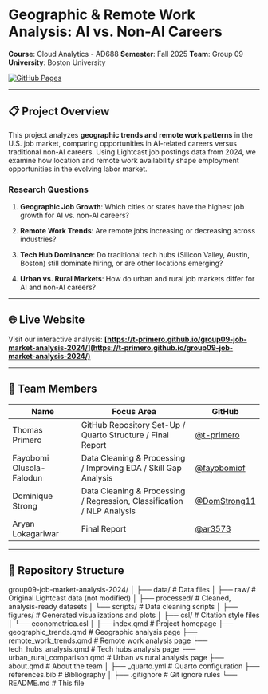 # Geographic & Remote Work Analysis: AI vs. Non-AI Careers

**Course**: Cloud Analytics - AD688
**Semester**: Fall 2025
**Team**: Group 09  
**University**: Boston University

[![GitHub Pages](https://img.shields.io/badge/View-Website-blue)](https://t-primero.github.io/group09-job-market-analysis-2024/)

---

## 📋 Project Overview

This project analyzes **geographic trends and remote work patterns** in the U.S. job market, comparing opportunities in AI-related careers versus traditional non-AI careers. Using Lightcast job postings data from 2024, we examine how location and remote work availability shape employment opportunities in the evolving labor market.

### Research Questions

1. **Geographic Job Growth**: Which cities or states have the highest job growth for AI vs. non-AI careers?

2. **Remote Work Trends**: Are remote jobs increasing or decreasing across industries?

3. **Tech Hub Dominance**: Do traditional tech hubs (Silicon Valley, Austin, Boston) still dominate hiring, or are other locations emerging?

4. **Urban vs. Rural Markets**: How do urban and rural job markets differ for AI and non-AI careers?

---

## 🌐 Live Website

Visit our interactive analysis: **[https://t-primero.github.io/group09-job-market-analysis-2024/](https://t-primero.github.io/group09-job-market-analysis-2024/)**

---

## 👥 Team Members

| Name | Focus Area | GitHub |
|------|------------|--------|
| Thomas Primero | GitHub Repository Set-Up / Quarto Structure / Final Report | [@t-primero](https://github.com/t-primero) |
| Fayobomi Olusola-Falodun | Data Cleaning & Processing / Improving EDA / Skill Gap Analysis | [@fayobomiof](https://github.com/fayobomiof) |
| Dominique Strong | Data Cleaning & Processing / Regression, Classification / NLP Analysis | [@DomStrong11](https://github.com/DomStrong11) |
| Aryan Lokagariwar | Final Report | [@ar3573](https://github.com/ar3573) |


---

## 📁 Repository Structure

group09-job-market-analysis-2024/
│
├── data/                           # Data files
│   ├── raw/                        # Original Lightcast data (not modified)
│   ├── processed/                  # Cleaned, analysis-ready datasets
│   └── scripts/                    # Data cleaning scripts
│
├── figures/                        # Generated visualizations and plots
│
├── csl/                           # Citation style files
│   └── econometrica.csl
│
├── index.qmd                      # Project homepage
├── geographic_trends.qmd          # Geographic analysis page
├── remote_work_trends.qmd         # Remote work analysis page
├── tech_hubs_analysis.qmd         # Tech hubs analysis page
├── urban_rural_comparison.qmd     # Urban vs rural analysis page
├── about.qmd                      # About the team
│
├── _quarto.yml                    # Quarto configuration
├── references.bib                 # Bibliography
│
├── .gitignore                     # Git ignore rules
└── README.md                      # This file